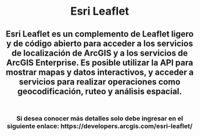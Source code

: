 <div id="header" align="center">
  <h1>Esri Leaflet</h1>
  <h2>Esri Leaflet es un complemento de Leaflet ligero y de código abierto para acceder a los servicios de localización de ArcGIS y a los servicios de ArcGIS Enterprise. Es posible utilizar la API para mostrar mapas y datos interactivos, y acceder a servicios para realizar operaciones como geocodificación, ruteo y análisis espacial.<br><br>
  <h3>Si desea conocer más detalles solo debe ingresar en el siguiente enlace: https://developers.arcgis.com/esri-leaflet/</h3><br>
</div>
